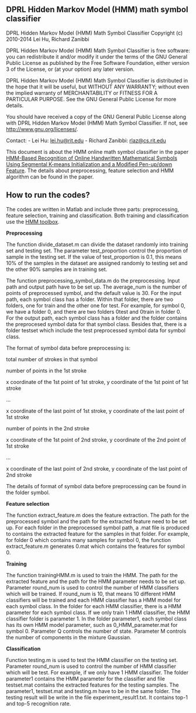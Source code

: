 DPRL Hidden Markov Model (HMM) math symbol classifier
---------------

DPRL Hidden Markov Model (HMM) Math Symbol Classifier
Copyright (c) 2010-2014 Lei Hu, Richard Zanibbi

DPRL Hidden Markov Model (HMM) Math Symbol Classifier is free software: you can redistribute it and/or modify it under the terms of the GNU General Public License as published by the Free Software Foundation, either version 3 of the License, or (at your option) any later version.

DPRL Hidden Markov Model (HMM) Math Symbol Classifier is distributed in the hope that it will be useful, but WITHOUT ANY WARRANTY; without even the implied warranty of MERCHANTABILITY or FITNESS FOR A PARTICULAR PURPOSE.  See the GNU General Public License for more details.

You should have received a copy of the GNU General Public License along with DPRL Hidden Markov Model (HMM) Math Symbol Classifier.  If not, see <http://www.gnu.org/licenses/>.

Contact:
        - Lei Hu: lei.hu@rit.edu
        - Richard Zanibbi: rlaz@cs.rit.edu 


This document is about the HMM online math symbol classifier in the paper [HMM-Based Recognition of Online Handwritten Mathematical Symbols Using Segmental K-means Initialization and a Modified Pen-up/down Feature].
The details about preprocessing, feature selection and HMM algorithm can be found in the paper.

How to run the codes?
----
The codes are written in Matlab and include three parts: preprocessing, feature selection, training and classification.
Both training and classification use the [HMM toolbox].

**Preprocessing**

The function divide_dataset.m can divide the dataset randomly into training set and testing set. The parameter test_proportion control the proportion of sample in the testing set. If the value of test_proportion is 0.1, this means 10% of the samples in the dataset are assigned randomly to testing set and the other 90% samples are in training set.

The function preprocessing_symbol_data.m do the preprocessing. Input path and output path have to be set up. The average_num is the number of points of preprocessed symbol, and the default value is 30. For the input path, each symbol class has a folder. Within that folder, there are two folders, one for train and the other one for test.  For example, for symbol 0, we have a folder 0, and there are two folders 0test and 0train in folder 0. For the output path, each symbol class has a folder and the folder contains the preprocesed symbol data for that symbol class. Besides that, there is a folder testset which include the test preprocessed symbol data for symbol class. 

The format of symbol data before preprocessing is:

total number of strokes in that symbol

number of points in the 1st stroke

x coordinate of the 1st point of 1st stroke, y coordinate of the 1st point of 1st stroke

...

x coordinate of the last point of 1st stroke, y coordinate of the last point of 1st stroke

number of points in the 2nd stroke

x coordinate of the 1st point of 2nd stroke, y coordinate of the 2nd point of 1st stroke

...

x coordinate of the last point of 2nd stroke, y coordinate of the last point of 2nd stroke

The details of format of symbol data before preprocessing can be found in the folder symbol.

**Feature selection**

The function extract_feature.m does the feature extraction. The path for the preprocessed symbol and the path for the extracted feature need to be set up. For each folder in the preprocessed symbol path, a .mat file is produced to contains the extracted feature for the samples in that folder. For example, for folder 0 which contains many samples for symbol 0, the function extract_feature.m generates 0.mat which contains the features for symbol 0. 

**Training**

The function trainingHMM.m is used to train the HMM. The path for the extracted feature and the path for the HMM parameter needs to be set up. Parameter round_num is used to control the number of HMM classifiers which will be trained. If round_num is 10, that means 10 different HMM classifiers will be trained and each HMM classifier has a HMM model for each symbol class. In the folder for each HMM classifier, there is a HMM parameter for each symbol class. If we only train 1 HMM classifier, the HMM classifier folder is parameter 1. In the folder parameter1, each symbol class has its own HMM model parameter, such as 0_HMM_parameter.mat for symbol 0. Parameter Q controls the number of state. Parameter M controls the number of components in the mixture Gaussian. 

**Classification**

Function testing.m is used to test the HMM classifier on the testing set. Parameter round_num is used to control the number of HMM classifier which will be test. For example, if we only have 1 HMM classifier. The folder parameter1 contains the HMM parameter for the classifier and file testset.mat contains the extracted features for the testing samples. The parameter1, testset.mat and testing.m have to be in the same folder. The testing result will be write in the file experiment_result1.txt. It contains top-1 and top-5 recognition rate.

  [HMM-Based Recognition of Online Handwritten Mathematical Symbols Using Segmental K-means Initialization and a Modified Pen-up/down Feature]: http://ieeexplore.ieee.org/xpl/articleDetails.jsp?tp=&arnumber=6065353&queryText%3D%5BHMM-Based+Recognition+of+Online+Handwritten+Mathematical+Symbols+Using+Segmental+K-means+Initialization+and+a+Modified+Pen-up%2Fdown+Feature%5D

[HMM toolbox]: http://www.cs.ubc.ca/~murphyk/Software/HMM/hmm.html

    